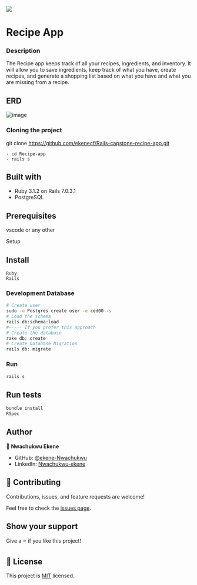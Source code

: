 ![](https://img.shields.io/badge/Microverse-blueviolet)
# Recipe App

### Description
The Recipe app keeps track of all your recipes, ingredients, and inventory. It will allow you to save ingredients, keep track of what you have, create recipes, and generate a shopping list based on what you have and what you are missing from a recipe.


## ERD
![image](https://raw.githubusercontent.com/microverseinc/curriculum-rails/main/recipe-app/images/recipe_erd_2_members.png?token=GHSAT0AAAAAABOWCPLA57LZBCWNNJLJ6BIEYXJSSPQ)

### Cloning the project

 git clone https://github.com/ekenecf/Rails-capstone-recipe-app.git <Your-Build-Directory>
``` 
- cd Recipe-app
- rails s
```


## Built with
- Ruby 3.1.2 on Rails 7.0.3.1
- PostgreSQL

## Prerequisites

vscode or any other

Setup
## Install
    Ruby
    Rails

### Development Database

```sh
# Create user
sudo -u Postgres create user -e ced00 -s
# Load the schema
rails db:schema:load
#----- If you prefer this approach
# Create the database
rake db: create
# Create Database Migration
rails db: migrate
```
### Run

```sh
rails s
```

## Run tests
```sh
bundle install
RSpec
```

## Author

👤 **Nwachukwu Ekene**

- GitHub: [@ekene-Nwachukwu](https://github.com/ekenecf)
- LinkedIn: [Nwachukwu-ekene](https://www.linkedin.com/in/nwachukwuekene/)

## 🤝 Contributing

Contributions, issues, and feature requests are welcome!

Feel free to check the [issues page](https://github.com/sentayhu19/Catalog-of-my-things/issues).

## Show your support

Give a ⭐️ if you like this project!

## 📝 License

This project is [MIT](./MIT.md) licensed.
